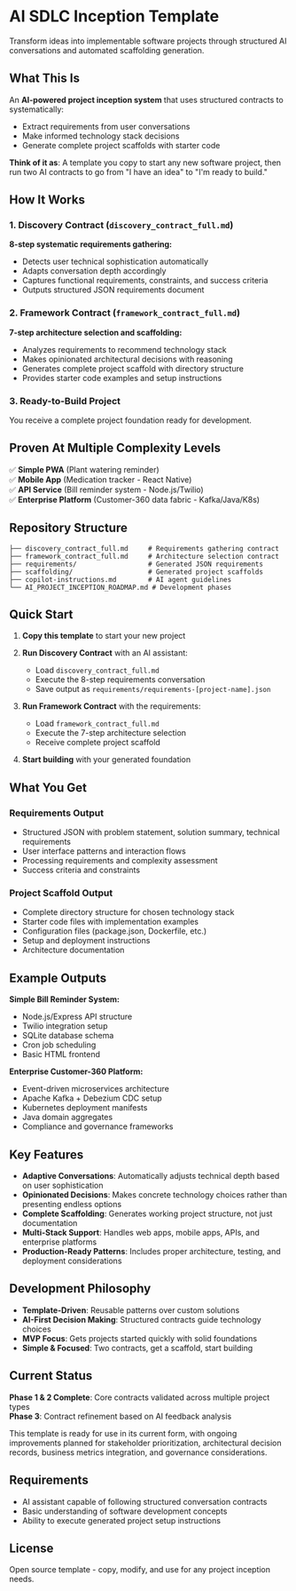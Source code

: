 # AI SDLC Inception Template

Transform ideas into implementable software projects through structured AI conversations and automated scaffolding generation.

## What This Is

An **AI-powered project inception system** that uses structured contracts to systematically:

- Extract requirements from user conversations
- Make informed technology stack decisions
- Generate complete project scaffolds with starter code

**Think of it as**: A template you copy to start any new software project, then run two AI contracts to go from "I have an idea" to "I'm ready to build."

## How It Works

### 1. Discovery Contract (`discovery_contract_full.md`)

**8-step systematic requirements gathering:**

- Detects user technical sophistication automatically
- Adapts conversation depth accordingly
- Captures functional requirements, constraints, and success criteria
- Outputs structured JSON requirements document

### 2. Framework Contract (`framework_contract_full.md`)

**7-step architecture selection and scaffolding:**

- Analyzes requirements to recommend technology stack
- Makes opinionated architectural decisions with reasoning
- Generates complete project scaffold with directory structure
- Provides starter code examples and setup instructions

### 3. Ready-to-Build Project

You receive a complete project foundation ready for development.

## Proven At Multiple Complexity Levels

✅ **Simple PWA** (Plant watering reminder)  
✅ **Mobile App** (Medication tracker - React Native)  
✅ **API Service** (Bill reminder system - Node.js/Twilio)  
✅ **Enterprise Platform** (Customer-360 data fabric - Kafka/Java/K8s)

## Repository Structure

```
├── discovery_contract_full.md     # Requirements gathering contract
├── framework_contract_full.md     # Architecture selection contract
├── requirements/                  # Generated JSON requirements
├── scaffolding/                   # Generated project scaffolds
├── copilot-instructions.md        # AI agent guidelines
└── AI_PROJECT_INCEPTION_ROADMAP.md # Development phases
```

## Quick Start

1. **Copy this template** to start your new project
2. **Run Discovery Contract** with an AI assistant:

   - Load `discovery_contract_full.md`
   - Execute the 8-step requirements conversation
   - Save output as `requirements/requirements-[project-name].json`

3. **Run Framework Contract** with the requirements:

   - Load `framework_contract_full.md`
   - Execute the 7-step architecture selection
   - Receive complete project scaffold

4. **Start building** with your generated foundation

## What You Get

### Requirements Output

- Structured JSON with problem statement, solution summary, technical requirements
- User interface patterns and interaction flows
- Processing requirements and complexity assessment
- Success criteria and constraints

### Project Scaffold Output

- Complete directory structure for chosen technology stack
- Starter code files with implementation examples
- Configuration files (package.json, Dockerfile, etc.)
- Setup and deployment instructions
- Architecture documentation

## Example Outputs

**Simple Bill Reminder System:**

- Node.js/Express API structure
- Twilio integration setup
- SQLite database schema
- Cron job scheduling
- Basic HTML frontend

**Enterprise Customer-360 Platform:**

- Event-driven microservices architecture
- Apache Kafka + Debezium CDC setup
- Kubernetes deployment manifests
- Java domain aggregates
- Compliance and governance frameworks

## Key Features

- **Adaptive Conversations**: Automatically adjusts technical depth based on user sophistication
- **Opinionated Decisions**: Makes concrete technology choices rather than presenting endless options
- **Complete Scaffolding**: Generates working project structure, not just documentation
- **Multi-Stack Support**: Handles web apps, mobile apps, APIs, and enterprise platforms
- **Production-Ready Patterns**: Includes proper architecture, testing, and deployment considerations

## Development Philosophy

- **Template-Driven**: Reusable patterns over custom solutions
- **AI-First Decision Making**: Structured contracts guide technology choices
- **MVP Focus**: Gets projects started quickly with solid foundations
- **Simple & Focused**: Two contracts, get a scaffold, start building

## Current Status

**Phase 1 & 2 Complete**: Core contracts validated across multiple project types  
**Phase 3**: Contract refinement based on AI feedback analysis

This template is ready for use in its current form, with ongoing improvements planned for stakeholder prioritization, architectural decision records, business metrics integration, and governance considerations.

## Requirements

- AI assistant capable of following structured conversation contracts
- Basic understanding of software development concepts
- Ability to execute generated project setup instructions

## License

Open source template - copy, modify, and use for any project inception needs.
